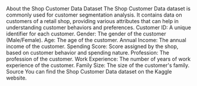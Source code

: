 About the Shop Customer Data Dataset
The Shop Customer Data dataset is commonly used for customer segmentation analysis. It contains data on customers of a retail shop, providing various attributes that can help in understanding customer behaviors and preferences.
Customer ID: A unique identifier for each customer.
Gender: The gender of the customer (Male/Female).
Age: The age of the customer.
Annual Income: The annual income of the customer.
Spending Score: Score assigned by the shop, based on customer behavior and spending nature.
Profession: The profession of the customer.
Work Experience: The number of years of work experience of the customer.
Family Size: The size of the customer's family.
Source
You can find the Shop Customer Data dataset on the Kaggle website.
